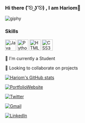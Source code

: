 ### Hi there ( ͡☉ ͜ʖ ͡☉) , I am Hariom👋

![giphy](https://user-images.githubusercontent.com/79778734/153703750-e94095e3-10f6-45b3-9677-8462b0e82b52.gif)


### Skills

<p align="left">
<a href="https://www.oracle.com/java/" target="_blank" rel="noreferrer"><img src="https://raw.githubusercontent.com/danielcranney/readme-generator/main/public/icons/skills/java-colored.svg" width="36" height="36" alt="Java" /></a>
<a href="https://www.python.org/" target="_blank" rel="noreferrer"><img src="https://raw.githubusercontent.com/danielcranney/readme-generator/main/public/icons/skills/python-colored.svg" width="36" height="36" alt="Python" /></a>
<a href="https://developer.mozilla.org/en-US/docs/Glossary/HTML5" target="_blank" rel="noreferrer"><img src="https://raw.githubusercontent.com/danielcranney/readme-generator/main/public/icons/skills/html5-colored.svg" width="36" height="36" alt="HTML5" /></a>
<a href="https://www.w3.org/TR/CSS/#css" target="_blank" rel="noreferrer"><img src="https://raw.githubusercontent.com/danielcranney/readme-generator/main/public/icons/skills/css3-colored.svg" width="36" height="36" alt="CSS3" /></a>
</p>



🔭 I'm currently a Student

👯 Looking to collaborate on projects

<a href="https://github.com/HariomJoshi"><img src="https://github-readme-stats.vercel.app/api?username=HariomJoshi&show_icons=true&hide=&count_private=true&title_color=0891b2&text_color=ffffff&icon_color=0891b2&bg_color=1c1917&hide_border=true&show_icons=true" alt="Hariom's GitHub stats" /></a>

<a href = "https://hariomjoshi.github.io/portfolioWebsite/">![PortfolioWebsite](https://img.shields.io/badge/Website-my%20portfolio-green)</a>

<a href = "https://twitter.com/hari_aumm">![Twitter](https://img.shields.io/badge/Twitter-1DA1F2?style=for-the-badge&logo=twitter&logoColor=white)</a>
  
<a href = "mailto:hariomjoshi2705@gmail.com">![Gmail](https://img.shields.io/badge/Gmail-D14836?style=for-the-badge&logo=gmail&logoColor=white)</a>
  
<a href = "https://www.linkedin.com/in/hariom-joshi-5508491a0/">![LinkedIn](https://img.shields.io/badge/LinkedIn-0077B5?style=for-the-badge&logo=linkedin&logoColor=white)</a>
